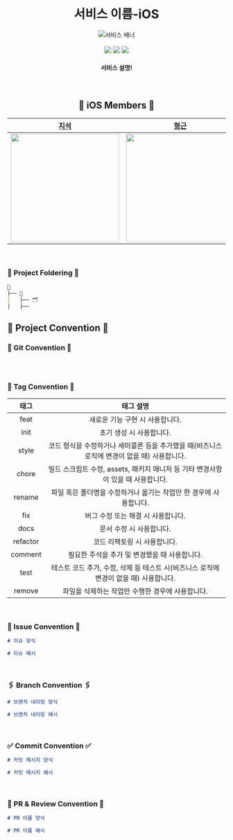 <div align="center">

  # 서비스 이름-iOS
  
  ![서비스 배너](추가해야함)
  <br><br>
  <img src="https://img.shields.io/badge/Xcode-15.4-blue?logo=Xcode"/>
  <img src="https://img.shields.io/badge/Swift-5.0-red?logo=swift"/>
  <img src="https://img.shields.io/badge/iOS-16.0+-black?logo=apple"/>

  <h4> 서비스 설명!
  
</div>

<div align=center>

<br>

## 🍎 iOS Members 🍎
  
|[지석](https://github.com/sozohoy)|[형근](https://github.com/Chandrarla)|[지희](https://github.com/Zoe0929)|[유진](https://github.com/youz2me)|
|:-----:|:-----:|:-----:|:-----:|
<img width="250px" src="https://avatars.githubusercontent.com/u/49385546?v=4"/> | <img width="250px" src="https://avatars.githubusercontent.com/u/81503607?v=4"/> | <img width="250px" src="https://avatars.githubusercontent.com/u/68178395?v=4"/> | <img width="250px" src="https://avatars.githubusercontent.com/u/80394340?v=4"/> |

<br>

</div>


### 📁 Project Foldering 📁
```markdown
📁 
├── 📁
|   ├── 🗂️
│   ├── 
```


## 🤟 Project Convention 🤟

### 🔗 Git Convention 🔗
```markdown
```

<br>

### 💭 Tag Convention 💭

|태그|태그 설명|
|:-----:|:-----:|
|feat|새로운 기능 구현 시 사용합니다.|
|init|초기 생성 시 사용합니다.|
|style|코드 형식을 수정하거나 세미콜론 등을 추가했을 때(비즈니스 로직에 변경이 없을 때) 사용합니다.|
|chore|빌드 스크립트 수정, assets, 패키지 매니저 등 기타 변경사항이 있을 때 사용합니다.|
|rename|파일 혹은 폴더명을 수정하거나 옮기는 작업만 한 경우에 사용합니다.|
|fix|버그 수정 또는 해결 시 사용합니다.|
|docs|문서 수정 시 사용합니다.|
|refactor|코드 리팩토링 시 사용합니다.|
|comment|필요한 주석을 추가 및 변경했을 때 사용합니다.|
|test|테스트 코드 추가, 수정, 삭제 등 테스트 시(비즈니스 로직에 변경이 없을 때) 사용합니다.|
|remove|파일을 삭제하는 작업만 수행한 경우에 사용합니다.|

<br>

### 📣 Issue Convention 📣
```Markdown
# 이슈 양식

# 이슈 예시
```
<br>

### 🖇️ Branch Convention 🖇️
```Markdown
# 브랜치 네이밍 양식

# 브랜치 네이밍 예시
```

<br>

### ✅ Commit Convention ✅
```Markdown
# 커밋 메시지 양식 

# 커밋 메시지 예시
```

<br>

### 🙏 PR & Review Convention 🙏
```markdown
# PR 이름 양식

# PR 이름 예시
```
